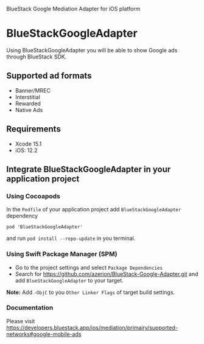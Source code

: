 BlueStack Google Mediation Adapter for iOS platform

# BlueStackGoogleAdapter

Using BlueStackGoogleAdapter you will be able to show Google ads through BlueStack SDK. 

## Supported ad formats
- Banner/MREC
- Interstitial
- Rewarded
- Native Ads

## Requirements
- Xcode 15.1
- iOS: 12.2

## Integrate BlueStackGoogleAdapter in your application project

### Using Cocoapods
In the `Podfile` of your application project add `BlueStackGoogleAdapter` dependency

```shell
pod 'BlueStackGoogleAdapter'
```
and run `pod install --repo-update` in you terminal.

### Using Swift Package Manager (SPM)

- Go to the project settings and select `Package Dependencies`
- Search for https://github.com/azerion/BlueStack-Google-Adapter.git and add `BlueStackGoogleAdapter` to your target.

**Note:** Add `-ObjC` to you `Other Linker Flags` of target build settings. 

### Documentation

Please visit https://developers.bluestack.app/ios/mediation/primairy/supported-networks#google-mobile-ads